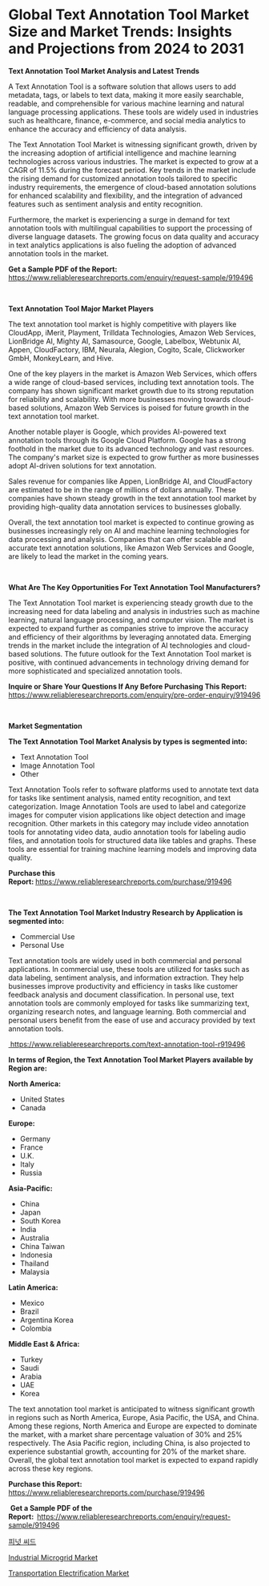 <p><h1>Global Text Annotation Tool Market Size and Market Trends: Insights and Projections from 2024 to 2031</h1></p><p><strong>Text Annotation Tool Market Analysis and Latest Trends</strong></p>
<p><p>A Text Annotation Tool is a software solution that allows users to add metadata, tags, or labels to text data, making it more easily searchable, readable, and comprehensible for various machine learning and natural language processing applications. These tools are widely used in industries such as healthcare, finance, e-commerce, and social media analytics to enhance the accuracy and efficiency of data analysis.</p><p>The Text Annotation Tool Market is witnessing significant growth, driven by the increasing adoption of artificial intelligence and machine learning technologies across various industries. The market is expected to grow at a CAGR of 11.5% during the forecast period. Key trends in the market include the rising demand for customized annotation tools tailored to specific industry requirements, the emergence of cloud-based annotation solutions for enhanced scalability and flexibility, and the integration of advanced features such as sentiment analysis and entity recognition.</p><p>Furthermore, the market is experiencing a surge in demand for text annotation tools with multilingual capabilities to support the processing of diverse language datasets. The growing focus on data quality and accuracy in text analytics applications is also fueling the adoption of advanced annotation tools in the market.</p></p>
<p><strong>Get a Sample PDF of the Report:&nbsp;</strong> <a href="https://www.reliableresearchreports.com/enquiry/request-sample/919496">https://www.reliableresearchreports.com/enquiry/request-sample/919496</a></p>
<p>&nbsp;</p>
<p><strong>Text Annotation Tool Major Market Players</strong></p>
<p><p>The text annotation tool market is highly competitive with players like CloudApp, iMerit, Playment, Trilldata Technologies, Amazon Web Services, LionBridge AI, Mighty AI, Samasource, Google, Labelbox, Webtunix AI, Appen, CloudFactory, IBM, Neurala, Alegion, Cogito, Scale, Clickworker GmbH, MonkeyLearn, and Hive.</p><p>One of the key players in the market is Amazon Web Services, which offers a wide range of cloud-based services, including text annotation tools. The company has shown significant market growth due to its strong reputation for reliability and scalability. With more businesses moving towards cloud-based solutions, Amazon Web Services is poised for future growth in the text annotation tool market.</p><p>Another notable player is Google, which provides AI-powered text annotation tools through its Google Cloud Platform. Google has a strong foothold in the market due to its advanced technology and vast resources. The company's market size is expected to grow further as more businesses adopt AI-driven solutions for text annotation.</p><p>Sales revenue for companies like Appen, LionBridge AI, and CloudFactory are estimated to be in the range of millions of dollars annually. These companies have shown steady growth in the text annotation tool market by providing high-quality data annotation services to businesses globally.</p><p>Overall, the text annotation tool market is expected to continue growing as businesses increasingly rely on AI and machine learning technologies for data processing and analysis. Companies that can offer scalable and accurate text annotation solutions, like Amazon Web Services and Google, are likely to lead the market in the coming years.</p></p>
<p>&nbsp;</p>
<p><strong>What Are The Key Opportunities For Text Annotation Tool Manufacturers?</strong></p>
<p><p>The Text Annotation Tool market is experiencing steady growth due to the increasing need for data labeling and analysis in industries such as machine learning, natural language processing, and computer vision. The market is expected to expand further as companies strive to improve the accuracy and efficiency of their algorithms by leveraging annotated data. Emerging trends in the market include the integration of AI technologies and cloud-based solutions. The future outlook for the Text Annotation Tool market is positive, with continued advancements in technology driving demand for more sophisticated and specialized annotation tools.</p></p>
<p><strong>Inquire or Share Your Questions If Any Before Purchasing This Report:</strong> <a href="https://www.reliableresearchreports.com/enquiry/pre-order-enquiry/919496">https://www.reliableresearchreports.com/enquiry/pre-order-enquiry/919496</a></p>
<p>&nbsp;</p>
<p><strong>Market Segmentation</strong></p>
<p><strong>The Text Annotation Tool Market Analysis by types is segmented into:</strong></p>
<p><ul><li>Text Annotation Tool</li><li>Image Annotation Tool</li><li>Other</li></ul></p>
<p><p>Text Annotation Tools refer to software platforms used to annotate text data for tasks like sentiment analysis, named entity recognition, and text categorization. Image Annotation Tools are used to label and categorize images for computer vision applications like object detection and image recognition. Other markets in this category may include video annotation tools for annotating video data, audio annotation tools for labeling audio files, and annotation tools for structured data like tables and graphs. These tools are essential for training machine learning models and improving data quality.</p></p>
<p><strong>Purchase this Report:&nbsp;</strong><a href="https://www.reliableresearchreports.com/purchase/919496">https://www.reliableresearchreports.com/purchase/919496</a></p>
<p>&nbsp;</p>
<p><strong>The Text Annotation Tool Market Industry Research by Application is segmented into:</strong></p>
<p><ul><li>Commercial Use</li><li>Personal Use</li></ul></p>
<p><p>Text annotation tools are widely used in both commercial and personal applications. In commercial use, these tools are utilized for tasks such as data labeling, sentiment analysis, and information extraction. They help businesses improve productivity and efficiency in tasks like customer feedback analysis and document classification. In personal use, text annotation tools are commonly employed for tasks like summarizing text, organizing research notes, and language learning. Both commercial and personal users benefit from the ease of use and accuracy provided by text annotation tools.</p></p>
<p><a href="https://www.reliableresearchreports.com/text-annotation-tool-r919496">&nbsp;https://www.reliableresearchreports.com/text-annotation-tool-r919496</a></p>
<p><strong>In terms of Region, the Text Annotation Tool Market Players available by Region are:</strong></p>
<p>
    <p> <strong> North America: </strong>
        <ul>
            <li>United States</li>
            <li>Canada</li>
        </ul>
        </p> 
    <p> <strong> Europe: </strong>
        <ul>
            <li>Germany</li>
            <li>France</li>
            <li>U.K.</li>
            <li>Italy</li>
            <li>Russia</li>
        </ul>
        </p> 
    <p> <strong> Asia-Pacific: </strong>
        <ul>
            <li>China</li>
            <li>Japan</li>
            <li>South Korea</li>
            <li>India</li>
            <li>Australia</li>
            <li>China Taiwan</li>
            <li>Indonesia</li>
            <li>Thailand</li>
            <li>Malaysia</li>
        </ul>
        </p> 
    <p> <strong> Latin America: </strong>
        <ul>
            <li>Mexico</li>
            <li>Brazil</li>
            <li>Argentina Korea</li>
            <li>Colombia</li>
        </ul>
        </p> 
    <p> <strong> Middle East & Africa: </strong>
        <ul>
            <li>Turkey</li>
            <li>Saudi</li>
            <li>Arabia</li>
            <li>UAE</li>
            <li>Korea</li>
        </ul>
    </p>
    </p>
<p><p>The text annotation tool market is anticipated to witness significant growth in regions such as North America, Europe, Asia Pacific, the USA, and China. Among these regions, North America and Europe are expected to dominate the market, with a market share percentage valuation of 30% and 25% respectively. The Asia Pacific region, including China, is also projected to experience substantial growth, accounting for 20% of the market share. Overall, the global text annotation tool market is expected to expand rapidly across these key regions.</p></p>
<p><strong>Purchase this Report: </strong><a href="https://www.reliableresearchreports.com/purchase/919496">https://www.reliableresearchreports.com/purchase/919496</a></p>
<p>&nbsp;<strong>Get a Sample PDF of the Report:&nbsp;&nbsp;</strong><a href="https://www.reliableresearchreports.com/enquiry/request-sample/919496">https://www.reliableresearchreports.com/enquiry/request-sample/919496</a></p>
<p><strong></strong></p>
<p><p><a href="https://github.com/camron674/Market-Research-Report-List-1/blob/main/198398948311.md">피넛 씨드</a></p><p><a href="https://github.com/MyrtisWest1/Market-Research-Report-List-1/blob/main/industrial-microgrid-market.md">Industrial Microgrid Market</a></p><p><a href="https://github.com/brenzgnarento/Market-Research-Report-List-2/blob/main/transportation-electrification-market.md">Transportation Electrification Market</a></p></p>